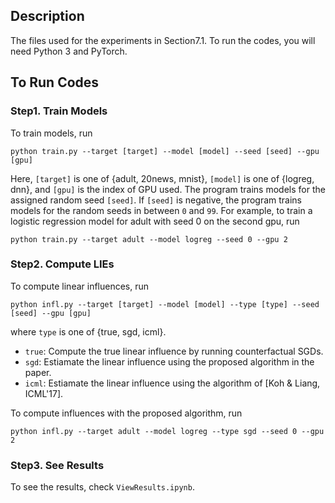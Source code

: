 ## Description
The files used for the experiments in Section7.1.
To run the codes, you will need Python 3 and PyTorch.

## To Run Codes
### Step1. Train Models

To train models, run

```
python train.py --target [target] --model [model] --seed [seed] --gpu [gpu]
```

Here, `[target]` is one of {adult, 20news, mnist}, `[model]` is one of {logreg, dnn}, and `[gpu]` is the index of GPU used.
The program trains models for the assigned random seed `[seed]`.
If `[seed]` is negative, the program trains models for the random seeds in between `0` and `99`.
For example, to train a logistic regression model for adult with seed 0 on the second gpu, run

```
python train.py --target adult --model logreg --seed 0 --gpu 2
```

### Step2. Compute LIEs

To compute linear influences, run

```
python infl.py --target [target] --model [model] --type [type] --seed [seed] --gpu [gpu]
```

where `type` is one of {true, sgd, icml}.

* `true`: Compute the true linear influence by running counterfactual SGDs.
* `sgd`: Estiamate the linear influence using the proposed algorithm in the paper.
* `icml`: Estiamate the linear influence using the algorithm of [Koh & Liang, ICML'17].

To compute influences with the proposed algorithm, run

```
python infl.py --target adult --model logreg --type sgd --seed 0 --gpu 2
```

### Step3. See Results

To see the results, check `ViewResults.ipynb`.

